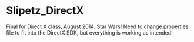 # Slipetz_DirectX
Final for Direct X class, August 2014. Star Wars!
Need to change properties file to fit into the DirectX SDK, but everything is working as intended!
